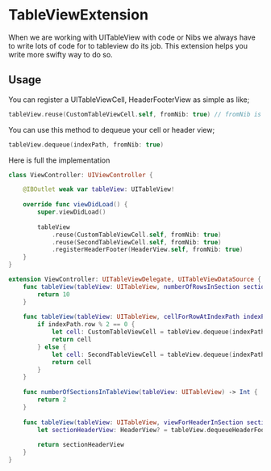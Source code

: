 # TableViewExtension

When we are working with UITableView with code or Nibs we always have to write lots of code for to tableview do its job. This extension helps you write more swifty way to do so.

## Usage

You can register a UITableViewCell, HeaderFooterView as simple as like;
```swift
tableView.reuse(CustomTableViewCell.self, fromNib: true) // fromNib is a optional. Default value is false.
```
You can use this method to dequeue your cell or header view;
```swift
tableView.dequeue(indexPath, fromNib: true)
```

Here is full the implementation

```swift
class ViewController: UIViewController {

    @IBOutlet weak var tableView: UITableView!
    
    override func viewDidLoad() {
        super.viewDidLoad()
        
        tableView
            .reuse(CustomTableViewCell.self, fromNib: true)
            .reuse(SecondTableViewCell.self, fromNib: true)
            .registerHeaderFooter(HeaderView.self, fromNib: true)
    }
}

extension ViewController: UITableViewDelegate, UITableViewDataSource {
    func tableView(tableView: UITableView, numberOfRowsInSection section: Int) -> Int {
        return 10
    }
    
    func tableView(tableView: UITableView, cellForRowAtIndexPath indexPath: NSIndexPath) -> UITableViewCell {
        if indexPath.row % 2 == 0 {
            let cell: CustomTableViewCell = tableView.dequeue(indexPath, fromNib: true)
            return cell
        } else {
            let cell: SecondTableViewCell = tableView.dequeue(indexPath, fromNib: true)
            return cell
        }
    }
    
    func numberOfSectionsInTableView(tableView: UITableView) -> Int {
        return 2
    }
    
    func tableView(tableView: UITableView, viewForHeaderInSection section: Int) -> UIView? {
        let sectionHeaderView: HeaderView? = tableView.dequeueHeaderFooter(fromNib: true)
        
        return sectionHeaderView
    }
}

```
